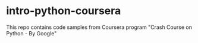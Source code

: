 # intro-python-coursera
This repo contains code samples from Coursera program "Crash Course on Python - By Google"
